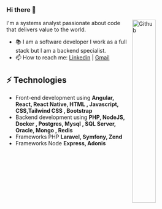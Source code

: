 ### Hi there 👋

<img width="35%" align="right" alt="Github" src="https://user-images.githubusercontent.com/48678280/88862734-4903af80-d201-11ea-968b-9c939d88a37c.gif" />

I'm a systems analyst passionate about code that delivers value to the world.

- 📚 I am a software developer I work as a full stack but I am a backend specialist.
- 📫 How to reach me: [Linkedin](https://www.linkedin.com/in/wilsonlimalucena) | [Gmail](mailto:wilsonllucena@gmail.com)


## ⚡ Technologies 
- Front-end development using **Angular, React, React Native, HTML  , Javascript, CSS,Tailwind CSS , Bootstrap**
- Backend development using **PHP, NodeJS, Docker , Postgres, Mysql , SQL Server, Oracle, Mongo , Redis**
- Frameworks PHP **Laravel, Symfony, Zend**
- Frameworks Node **Express, Adonis**



 
